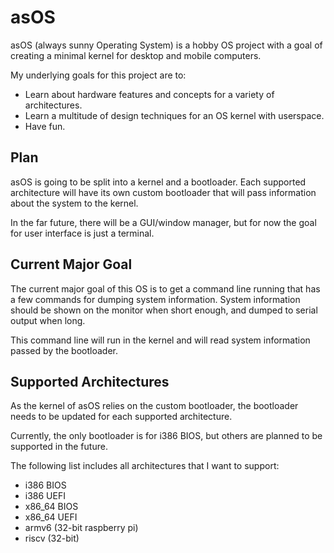 # asOS

asOS (always sunny Operating System) is a hobby OS project with a goal of creating a minimal kernel for desktop and mobile computers. 

My underlying goals for this project are to:
* Learn about hardware features and concepts for a variety of architectures.
* Learn a multitude of design techniques for an OS kernel with userspace.
* Have fun.

## Plan

asOS is going to be split into a kernel and a bootloader. Each supported architecture will have its own custom bootloader that will pass information about the system to the kernel. 

In the far future, there will be a GUI/window manager, but for now the goal for user interface is just a terminal. 

## Current Major Goal

The current major goal of this OS is to get a command line running that has a few commands for dumping system information. System information should be shown on the monitor when short enough, and dumped to serial output when long. 

This command line will run in the kernel and will read system information passed by the bootloader.

## Supported Architectures

As the kernel of asOS relies on the custom bootloader, the bootloader needs to be updated for each supported architecture. 

Currently, the only bootloader is for i386 BIOS, but others are planned to be supported in the future. 

The following list includes all architectures that I want to support:
* i386 BIOS
* i386 UEFI
* x86_64 BIOS
* x86_64 UEFI
* armv6 (32-bit raspberry pi)
* riscv (32-bit)
